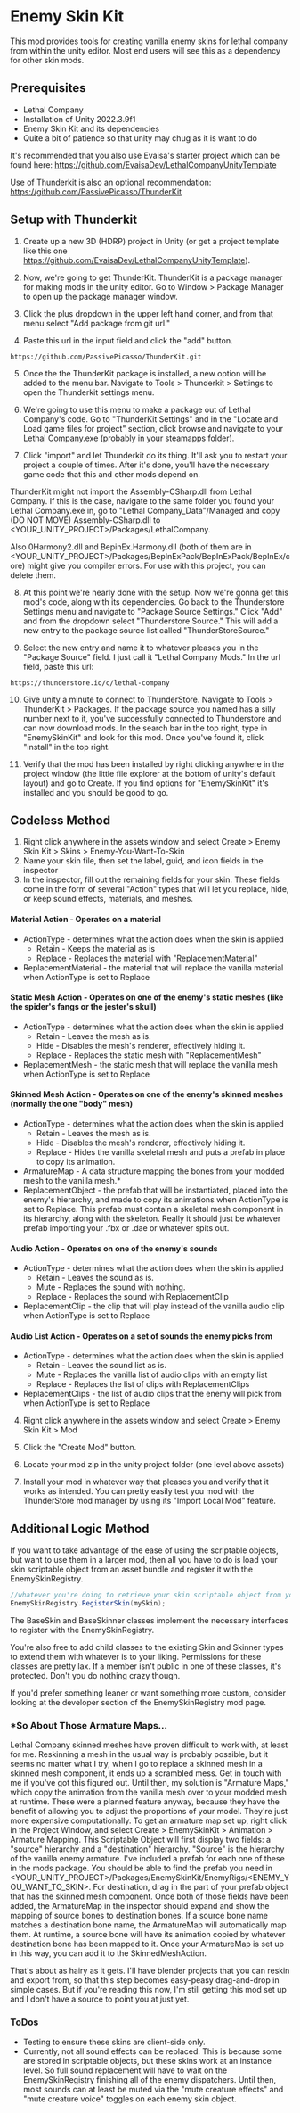 
# Enemy Skin Kit

This mod provides tools for creating vanilla enemy skins for lethal company from within the unity editor. Most end users will see this as a dependency for other skin mods.


## Prerequisites

- Lethal Company
- Installation of Unity 2022.3.9f1
- Enemy Skin Kit and its dependencies
- Quite a bit of patience so that unity may chug as it is want to do

It's recommended that you also use Evaisa's starter project which can be found here:
https://github.com/EvaisaDev/LethalCompanyUnityTemplate

Use of Thunderkit is also an optional recommendation:
https://github.com/PassivePicasso/ThunderKit

## Setup with Thunderkit

1. Create up a new 3D (HDRP) project in Unity (or get a project template like this one https://github.com/EvaisaDev/LethalCompanyUnityTemplate).

2. Now, we're going to get ThunderKit. ThunderKit is a package manager for making mods in the unity editor. Go to Window > Package Manager to open up the package manager window.

3. Click the plus dropdown in the upper left hand corner, and from that menu select "Add package from git url."

4. Paste this url in the input field and click the "add" button.
```
https://github.com/PassivePicasso/ThunderKit.git
```

5. Once the the ThunderKit package is installed, a new option will be added to the menu bar. Navigate to Tools > Thunderkit > Settings to open the Thunderkit settings menu.

6. We're going to use this menu to make a package out of Lethal Company's code. Go to "ThunderKit Settings" and in the "Locate and Load game files for project" section, click browse and navigate to your Lethal Company.exe (probably in your steamapps folder).

7. Click "import" and let Thunderkit do its thing. It'll ask you to restart your project a couple of times. After it's done, you'll have the necessary game code that this and other mods depend on.

ThunderKit might not import the Assembly-CSharp.dll from Lethal Company. If this is the case, navigate to the same folder you found your Lethal Company.exe in, go to "Lethal Company_Data"/Managed and copy (DO NOT MOVE) Assembly-CSharp.dll to <YOUR_UNITY_PROJECT>/Packages/LethalCompany.

Also 0Harmony2.dll and BepinEx.Harmony.dll (both of them are in <YOUR_UNITY_PROJECT>/Packages/BepInExPack/BepInExPack/BepInEx/core) might give you compiler errors. For use with this project, you can delete them.

8. At this point we're nearly done with the setup. Now we're gonna get this mod's code, along with its dependencies. Go back to the Thunderstore Settings menu and navigate to "Package Source Settings." Click "Add" and from the dropdown select "Thunderstore Source." This will add a new entry to the package source list called "ThunderStoreSource."

9. Select the new entry and name it to whatever pleases you in the "Package Source" field. I just call it "Lethal Company Mods." In the url field, paste this url:
```
https://thunderstore.io/c/lethal-company
```

10. Give unity a minute to connect to ThunderStore. Navigate to Tools > ThunderKit > Packages. If the package source you named has a silly number next to it, you've successfully connected to Thunderstore and can now download mods. In the search bar in the top right, type in "EnemySkinKit" and look for this mod. Once you've found it, click "install" in the top right.

11. Verify that the mod has been installed by right clicking anywhere in the project window (the little file explorer at the bottom of unity's default layout) and go to Create. If you find options for "EnemySkinKit" it's installed and you should be good to go.

## Codeless Method

1. Right click anywhere in the assets window and select Create > Enemy Skin Kit > Skins > Enemy-You-Want-To-Skin
2. Name your skin file, then set the label, guid, and icon fields in the inspector 
3. In the inspector, fill out the remaining fields for your skin. These fields come in the form of several "Action" types that will let you replace, hide, or keep sound effects, materials, and meshes.

#### Material Action - Operates on a material
- ActionType - determines what the action does when the skin is applied
  - Retain - Keeps the material as is
  - Replace - Replaces the material with "ReplacementMaterial"
- ReplacementMaterial - the material that will replace the vanilla material when ActionType is set to Replace

#### Static Mesh Action - Operates on one of the enemy's static meshes (like the spider's fangs or the jester's skull)
- ActionType - determines what the action does when the skin is applied
  - Retain - Leaves the mesh as is.
  - Hide - Disables the mesh's renderer, effectively hiding it.
  - Replace - Replaces the static mesh with "ReplacementMesh"
- ReplacementMesh - the static mesh that will replace the vanilla mesh when ActionType is set to Replace

#### Skinned Mesh Action - Operates on one of the enemy's skinned meshes (normally the one "body" mesh)
- ActionType - determines what the action does when the skin is applied
  - Retain - Leaves the mesh as is.
  - Hide - Disables the mesh's renderer, effectively hiding it.
  - Replace - Hides the vanilla skeletal mesh and puts a prefab in place to copy its animation.
- ArmatureMap - A data structure mapping the bones from your modded mesh to the vanilla mesh.*
- ReplacementObject - the prefab that will be instantiated, placed into the enemy's hierarchy, and made to copy its animations when ActionType is set to Replace. This prefab must contain a skeletal mesh component in its hierarchy, along with the skeleton. Really it should just be whatever prefab importing your .fbx or .dae or whatever spits out.

#### Audio Action - Operates on one of the enemy's sounds
- ActionType - determines what the action does when the skin is applied
  - Retain - Leaves the sound as is.
  - Mute - Replaces the sound with nothing.
  - Replace - Replaces the sound with ReplacementClip
- ReplacementClip - the clip that will play instead of the vanilla audio clip when ActionType is set to Replace

#### Audio List Action - Operates on a set of sounds the enemy picks from
- ActionType - determines what the action does when the skin is applied
  - Retain - Leaves the sound list as is.
  - Mute - Replaces the vanilla list of audio clips with an empty list
  - Replace - Replaces the list of clips with ReplacementClips
- ReplacementClips - the list of audio clips that the enemy will pick from when ActionType is set to Replace

4. Right click anywhere in the assets window and select Create > Enemy Skin Kit > Mod

5. Click the "Create Mod" button.

6. Locate your mod zip in the unity project folder (one level above assets) 

7. Install your mod in whatever way that pleases you and verify that it works as intended.
You can pretty easily test you mod with the ThunderStore mod manager by using its "Import Local Mod" feature.

## Additional Logic Method

If you want to take advantage of the ease of using the scriptable objects, but want to use them in a larger mod, then all you have to do is load your skin scriptable object from an asset bundle and register it with the EnemySkinRegistry.
```csharp
//whatever you're doing to retrieve your skin scriptable object from your asset bundle
EnemySkinRegistry.RegisterSkin(mySkin);
```
The BaseSkin and BaseSkinner classes implement the necessary interfaces to register with the EnemySkinRegistry.

You're also free to add child classes to the existing Skin and Skinner types to extend them with whatever is to your liking. Permissions for these classes are pretty lax. If a member isn't public in one of these classes, it's protected. Don't you do nothing crazy though.

If you'd prefer something leaner or want something more custom, consider looking at the developer section of the EnemySkinRegistry mod page.

### *So About Those Armature Maps...
Lethal Company skinned meshes have proven difficult to work with, at least for me. Reskinning a mesh in the usual way is probably possible, but it seems no matter what I try, when I go to replace a skinned mesh in a skinned mesh component, it ends up a scrambled mess. Get in touch with me if you've got this figured out. Until then, my solution is "Armature Maps," which copy the animation from the vanilla mesh over to your modded mesh at runtime. These were a planned feature anyway, because they have the benefit of allowing you to adjust the proportions of your model. They're just more expensive computationally.
To get an armature map set up, right click in the Project Window, and select Create > EnemySkinKit > Animation > Armature Mapping. This Scriptable Object will first display two fields: a "source" hierarchy and a "destination" hierarchy. "Source" is the hierarchy of the vanilla enemy armature. I've included a prefab for each one of these in the mods package. You should be able to find the prefab you need in <YOUR_UNITY_PROJECT>/Packages/EnemySkinKit/EnemyRigs/<ENEMY_YOU_WANT_TO_SKIN>. For destination, drag in the part of your prefab object that has the skinned mesh component. Once both of those fields have been added, the ArmatureMap in the inspector should expand and show the mapping of source bones to destination bones. If a source bone name matches a destination bone name, the ArmatureMap will automatically map them. At runtime, a source bone will have its animation copied by whatever destination bone has been mapped to it. Once your ArmatureMap is set up in this way, you can add it to the SkinnedMeshAction.

That's about as hairy as it gets. I'll have blender projects that you can reskin and export from, so that this step becomes easy-peasy drag-and-drop in simple cases. But if you're reading this now, I'm still getting this mod set up and I don't have a source to point you at just yet.

### ToDos

- Testing to ensure these skins are client-side only.
- Currently, not all sound effects can be replaced. This is because some are stored in scriptable objects, but these skins work at an instance level. So full sound replacement will have to wait on the EnemySkinRegistry finishing all of the enemy dispatchers. Until then, most sounds can at least be muted via the "mute creature effects" and "mute creature voice" toggles on each enemy skin object. 
